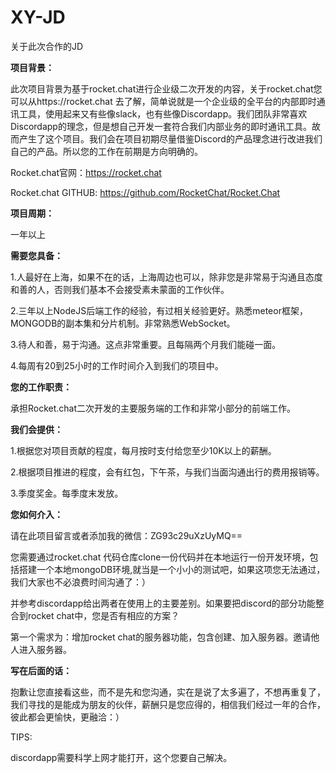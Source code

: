 # XY-JD
关于此次合作的JD

**项目背景：**

此次项目背景为基于rocket.chat进行企业级二次开发的内容，关于rocket.chat您可以从https://rocket.chat 去了解，简单说就是一个企业级的全平台的内部即时通讯工具，使用起来又有些像slack，也有些像Discordapp。我们团队非常喜欢Discordapp的理念，但是想自己开发一套符合我们内部业务的即时通讯工具。故而产生了这个项目。我们会在项目初期尽量借鉴Discord的产品理念进行改进我们自己的产品。所以您的工作在前期是方向明确的。

Rocket.chat官网：https://rocket.chat

Rocket.chat GITHUB: https://github.com/RocketChat/Rocket.Chat

**项目周期：**

一年以上

**需要您具备：**

1.人最好在上海，如果不在的话，上海周边也可以，除非您是非常易于沟通且态度和善的人，否则我们基本不会接受素未蒙面的工作伙伴。

2.三年以上NodeJS后端工作的经验，有过相关经验更好。熟悉meteor框架，MONGODB的副本集和分片机制。非常熟悉WebSocket。

3.待人和善，易于沟通。这点非常重要。且每隔两个月我们能碰一面。

4.每周有20到25小时的工作时间介入到我们的项目中。

**您的工作职责：**

承担Rocket.chat二次开发的主要服务端的工作和非常小部分的前端工作。


**我们会提供：**

1.根据您对项目贡献的程度，每月按时支付给您至少10K以上的薪酬。

2.根据项目推进的程度，会有红包，下午茶，与我们当面沟通出行的费用报销等。

3.季度奖金。每季度末发放。

**您如何介入：**

请在此项目留言或者添加我的微信：ZG93c29uXzUyMQ==

您需要通过rocket.chat 代码仓库clone一份代码并在本地运行一份开发环境，包括搭建一个本地mongoDB环境,就当是一个小小的测试吧，如果这项您无法通过，我们大家也不必浪费时间沟通了：）

并参考discordapp给出两者在使用上的主要差别。如果要把discord的部分功能整合到rocket chat中，您是否有相应的方案？

第一个需求为：增加rocket chat的服务器功能，包含创建、加入服务器。邀请他人进入服务器。

**写在后面的话：**

抱歉让您直接看这些，而不是先和您沟通，实在是说了太多遍了，不想再重复了，我们寻找的是能成为朋友的伙伴，薪酬只是您应得的，相信我们经过一年的合作，彼此都会更愉快，更融洽：）

TIPS:

discordapp需要科学上网才能打开，这个您要自己解决。

